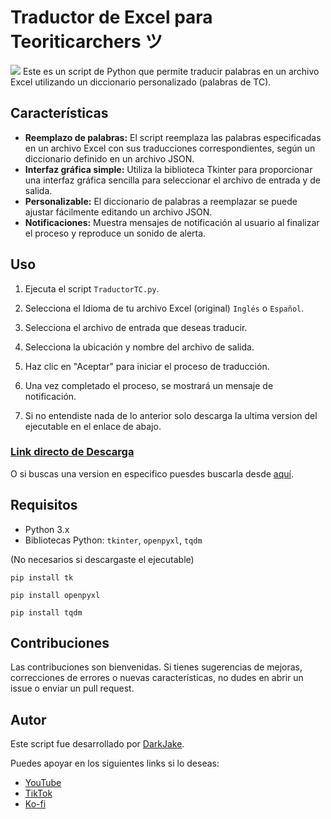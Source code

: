 # Traductor de Excel para Teoriticarchers ツ
<img src="https://imgur.com/L3MdRtJ.png">
Este es un script de Python que permite traducir palabras en un archivo Excel utilizando un diccionario personalizado (palabras de TC).

## Características

- **Reemplazo de palabras:** El script reemplaza las palabras especificadas en un archivo Excel con sus traducciones correspondientes, según un diccionario definido en un archivo JSON.
- **Interfaz gráfica simple:** Utiliza la biblioteca Tkinter para proporcionar una interfaz gráfica sencilla para seleccionar el archivo de entrada y de salida.
- **Personalizable:** El diccionario de palabras a reemplazar se puede ajustar fácilmente editando un archivo JSON.
- **Notificaciones:** Muestra mensajes de notificación al usuario al finalizar el proceso y reproduce un sonido de alerta.

## Uso

1. Ejecuta el script `TraductorTC.py`.
2. Selecciona el Idioma de tu archivo Excel (original) `Inglés` o `Español`.
3. Selecciona el archivo de entrada que deseas traducir.
4. Selecciona la ubicación y nombre del archivo de salida.
5. Haz clic en "Aceptar" para iniciar el proceso de traducción.
6. Una vez completado el proceso, se mostrará un mensaje de notificación.

7. Si no entendiste nada de lo anterior solo descarga la ultima version del ejecutable en el enlace de abajo.

### [Link directo de Descarga](https://github.com/Dark-Jake/TraductorTC/releases/download/v2.0.0/TraductorTC.exe)

O si buscas una version en especifico puesdes buscarla desde [aquí](https://github.com/Dark-Jake/TraductorTC/releases).

## Requisitos

- Python 3.x
- Bibliotecas Python: `tkinter`, `openpyxl`, `tqdm`
<!--  -->
(No necesarios si descargaste el ejecutable)

```
pip install tk
```
```
pip install openpyxl
```
```
pip install tqdm
```

## Contribuciones

Las contribuciones son bienvenidas. Si tienes sugerencias de mejoras, correcciones de errores o nuevas características, no dudes en abrir un issue o enviar un pull request.

## Autor

Este script fue desarrollado por [DarkJake](https://github.com/Dark-Jake).
<!--  -->
Puedes apoyar en los siguientes links si lo deseas:
- [YouTube](https://www.youtube.com/@animadogi)
- [TikTok](https://www.tiktok.com/@animadogi)
- [Ko-fi](https://ko-fi.com/darkjake)
